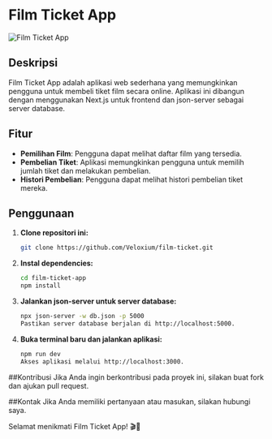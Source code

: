 # Film Ticket App

![Film Ticket App](https://github.com/Veloxium/film-ticket/assets/111406150/4368e538-6cca-4693-ba98-1a6fa2cbe76d)


## Deskripsi

Film Ticket App adalah aplikasi web sederhana yang memungkinkan pengguna untuk membeli tiket film secara online. Aplikasi ini dibangun dengan menggunakan Next.js untuk frontend dan json-server sebagai server database.

## Fitur

- **Pemilihan Film**: Pengguna dapat melihat daftar film yang tersedia.
- **Pembelian Tiket**: Aplikasi memungkinkan pengguna untuk memilih jumlah tiket dan melakukan pembelian.
- **Histori Pembelian**: Pengguna dapat melihat histori pembelian tiket mereka.

## Penggunaan

1. **Clone repositori ini:**

   ```bash
   git clone https://github.com/Veloxium/film-ticket.git

2. **Instal dependencies:**
   
   ```bash
   cd film-ticket-app
   npm install

4. **Jalankan json-server untuk server database:**
   
   ```bash
   npx json-server -w db.json -p 5000
   Pastikan server database berjalan di http://localhost:5000.

6. **Buka terminal baru dan jalankan aplikasi:**
   
   ```bash
   npm run dev
   Akses aplikasi melalui http://localhost:3000.

##Kontribusi
Jika Anda ingin berkontribusi pada proyek ini, silakan buat fork dan ajukan pull request.

##Kontak
Jika Anda memiliki pertanyaan atau masukan, silakan hubungi saya.

Selamat menikmati Film Ticket App! 🎬🍿
